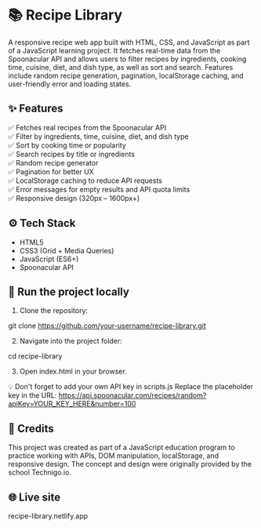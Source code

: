 # 📚 Recipe Library

A responsive recipe web app built with HTML, CSS, and JavaScript as part of a JavaScript learning project. It fetches real-time data from the Spoonacular API and allows users to filter recipes by ingredients, cooking time, cuisine, diet, and dish type, as well as sort and search. Features include random recipe generation, pagination, localStorage caching, and user-friendly error and loading states.

## ✨ Features

✅ Fetches real recipes from the Spoonacular API  
✅ Filter by ingredients, time, cuisine, diet, and dish type  
✅ Sort by cooking time or popularity  
✅ Search recipes by title or ingredients  
✅ Random recipe generator  
✅ Pagination for better UX  
✅ LocalStorage caching to reduce API requests  
✅ Error messages for empty results and API quota limits  
✅ Responsive design (320px – 1600px+)

## ⚙️ Tech Stack

- HTML5
- CSS3 (Grid + Media Queries)
- JavaScript (ES6+)
- Spoonacular API

## 🚀 Run the project locally

1. Clone the repository:

git clone https://github.com/your-username/recipe-library.git

2. Navigate into the project folder:

cd recipe-library

3. Open index.html in your browser.

💡 Don't forget to add your own API key in scripts.js
Replace the placeholder key in the URL:
https://api.spoonacular.com/recipes/random?apiKey=YOUR_KEY_HERE&number=100

## 🙌 Credits

This project was created as part of a JavaScript education program to practice working with APIs, DOM manipulation, localStorage, and responsive design.
The concept and design were originally provided by the school Technigo.io.

## 🌐 Live site

recipe-library.netlify.app

